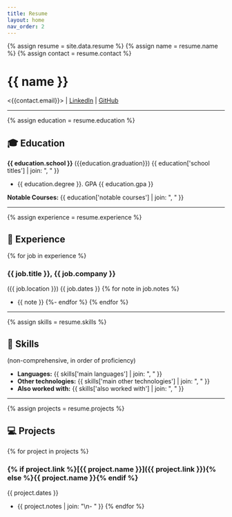 ```yaml
---
title: Resume
layout: home
nav_order: 2
---
```


{% assign resume = site.data.resume %}
{% assign name = resume.name %}
{% assign contact = resume.contact %}

# {{ name }}

<{{contact.email}}> |
[LinkedIn]({{contact.linkedin.link}}) |
[GitHub]({{contact.github.link}})

---

{% assign education = resume.education %}

## 🎓 Education

**{{ education.school }}** ({{education.graduation}}) {{ education['school titles'] | join: ", " }}
- {{ education.degree }}. GPA {{ education.gpa }}

**Notable Courses:** {{ education['notable courses'] | join: ", " }}

---

{% assign experience = resume.experience %}

## 💼 Experience

{% for job in experience %}
### **{{ job.title }}**, {{ job.company }}
({{ job.location }}) {{ job.dates }}
{% for note in job.notes %}
- {{ note }}
{%- endfor %}
{% endfor %}

---

{% assign skills = resume.skills %}

## 💪 Skills
(non-comprehensive, in order of proficiency)

- **Languages:** {{ skills['main languages'] | join: ", " }}
- **Other technologies:** {{ skills['main other technologies'] | join: ", " }}
- **Also worked with:** {{ skills['also worked with'] | join: ", " }}

---

{% assign projects = resume.projects %}

## 💻 Projects
{% for project in projects %}
### **{% if project.link %}[{{ project.name }}]({{ project.link }}){% else %}{{ project.name }}{% endif %}**
{{ project.dates }}
- {{ project.notes | join: "\n- " }}
{% endfor %}
